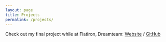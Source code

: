 ```yaml
---
layout: page
title: Projects
permalink: /projects/
---
```


Check out my final project while at Flatiron, Dreamteam:
<a href="http://www.dreamteam-football.com" target="_blank_">Website</a> /
<a href="https://github.com/wkhearn/dream_team_client" target="_blank_">GitHub</a>
